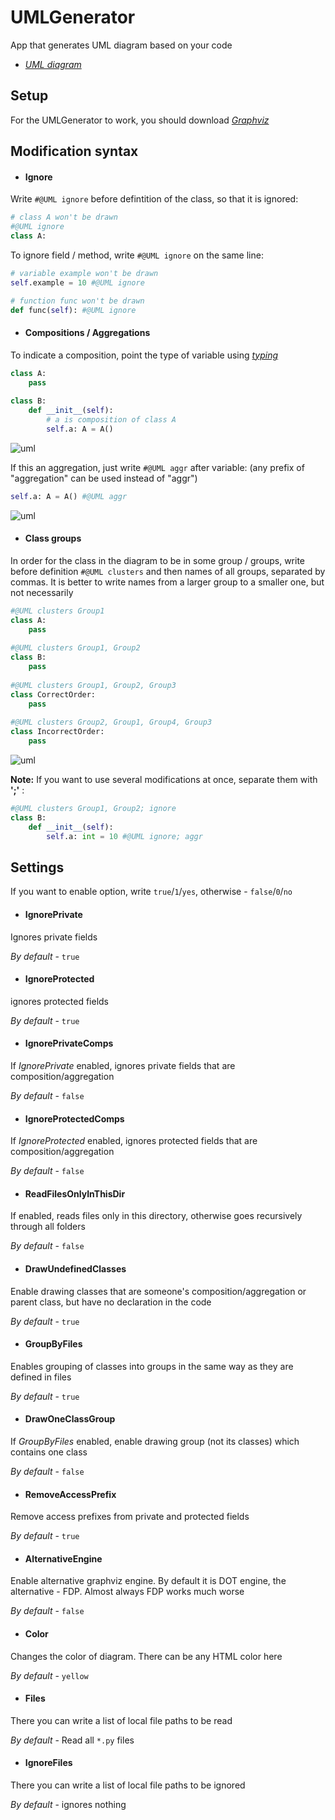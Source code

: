 # UMLGenerator

App that generates UML diagram based on your code

- [_UML diagram_](https://drive.google.com/file/d/13hQxgnLXyTex5LXOH4W1Y4LQ3_niyQiS/view?usp=sharing)

## Setup
For the UMLGenerator to work, you should download [_Graphviz_](https://graphviz.org/download/)

## Modification syntax
- #### Ignore
Write ```#@UML ignore``` before defintition of the class, so that it is ignored:
``` Python
# class A won't be drawn
#@UML ignore
class A: 
```
To ignore field / method, write ```#@UML ignore``` on the same line:
``` Python
# variable example won't be drawn
self.example = 10 #@UML ignore
```
``` Python
# function func won't be drawn
def func(self): #@UML ignore
```
- #### Compositions / Aggregations
To indicate a composition, point the type of variable using [_typing_](https://docs.python.org/3/library/typing.html#module-typing)
``` Python
class A:
    pass
    
class B:
    def __init__(self):
        # a is composition of class A
        self.a: A = A()
```
![uml](https://user-images.githubusercontent.com/95523848/171259245-763a0bcf-0e03-4fec-826f-5dea326775d7.png)

If this an aggregation, just write ```#@UML aggr``` after variable:
(any prefix of "aggregation" can be used instead of "aggr")
``` Python
self.a: A = A() #@UML aggr
```
![uml](https://user-images.githubusercontent.com/95523848/171259398-da39fe0a-72a7-46fd-b035-833e38a3270e.png)

- #### Class groups
In order for the class in the diagram to be in some group / groups, write before definition ```#@UML clusters``` and then names of all groups, separated by commas. It is better to write names from a larger group to a smaller one, but not necessarily
``` Python
#@UML clusters Group1
class A:
    pass
    
#@UML clusters Group1, Group2
class B:
    pass
    
#@UML clusters Group1, Group2, Group3
class CorrectOrder:
    pass
    
#@UML clusters Group2, Group1, Group4, Group3
class IncorrectOrder:
    pass
```
![uml](https://user-images.githubusercontent.com/95523848/171259608-90cb597e-7ff2-4f6b-8ea9-8989e571b24e.png)

**Note:** If you want to use several modifications at once, separate them with **';'** :
``` Python
#@UML clusters Group1, Group2; ignore
class B:
    def __init__(self):
        self.a: int = 10 #@UML ignore; aggr
```
## Settings
If you want to enable option, write ```true```/```1```/```yes```, otherwise - ```false```/```0```/```no```
- #### IgnorePrivate
Ignores private fields

_By default_ - ```true```
- #### IgnoreProtected
ignores protected fields

_By default_ - ```true```
- #### IgnorePrivateComps
If _IgnorePrivate_ enabled, ignores private fields that are composition/aggregation

_By default_ - ```false```
- #### IgnoreProtectedComps
If _IgnoreProtected_ enabled, ignores protected fields that are composition/aggregation

_By default_ - ```false```
- #### ReadFilesOnlyInThisDir
If enabled, reads files only in this directory, otherwise goes recursively through all folders

_By default_ - ```false```
- #### DrawUndefinedClasses
Enable drawing classes that are someone's composition/aggregation or parent class, but have no declaration in the code

_By default_ - ```true```
- #### GroupByFiles
Enables grouping of classes into groups in the same way as they are defined in files

_By default_ - ```true```
- #### DrawOneClassGroup
If _GroupByFiles_ enabled, enable drawing group (not its classes) which contains one class

_By default_ - ```false```
- #### RemoveAccessPrefix
Remove access prefixes from private and protected fields

_By default_ - ```true```
- #### AlternativeEngine
Enable alternative graphviz engine. By default it is DOT engine, the alternative - FDP. Almost always FDP works much worse

_By default_ - ```false```
- #### Color
Changes the color of diagram. There can be any HTML color here

_By default_ - ```yellow```
- #### Files
There you can write a list of local file paths to be read

_By default_ - Read all ```*.py``` files 
- #### IgnoreFiles
There you can write a list of local file paths to be ignored

_By default_ - ignores nothing 
